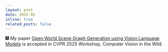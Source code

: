 ```yaml
---
layout: post
date: 2025-05
inline: true
related_posts: false
---
```


:fireworks: My paper [Open World Scene Graph Generation using Vision Language Models](https://arxiv.org/abs/2506.08189) is accepted in CVPR 2025 Workshop, Computer Vision in the Wild.
